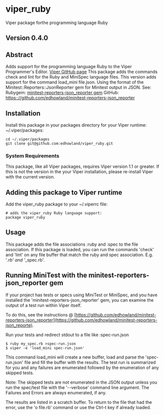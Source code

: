 # viper_ruby

Viper package forthe programming language Ruby

## Version 0.4.0

## Abstract

Adds support for the  programming language Ruby  to the Viper Programmer's Editor. [Viper GitHub page](https://github.com/edhowland/viper)
This package adds the commands check and lint for the Ruby and MiniSpec language files.
This version adds support for the command load_mini file.json. Using the format of the Minitest::Reporters::JsonReporter gem for Minitest output in JSON.
See: Rubygem: [minitest-reporters-json_reporter gem](https://rubygems.org/gems/minitest-reporters-json_reporter)
GitHub: [https:://github.com/edhowland/minitest-reporters-json_reporter](https:://github.com/edhowland/minitest-reporters-json_reporter)


## Installation

Install this package in your packages directory for your Viper runtime: ~/.viper/packages:

```
cd ~/.viper/packages
git clone git@github.com:edhowland/viper_ruby.git
```

### System Requirements

This package, like all Viper packages, requires Viper version 1.1 or greater. If this is not the version in the your Viper installation,
please re-install Viper with the current version.


## Adding this package to Viper runtime


Add the viper_ruby package to your ~/.viperrc file:

```
# adds the viper_ruby Ruby language support:
package viper_ruby
```


## Usage

This package adds the file associations :ruby and :spec to the file association.
If this package is loaded, you can run the commands 'check' and 'lint' on any file buffer
that match the ruby and spec association. E.g. '*.rb' and '*_spec.rb'.


## Running MiniTest with the minitest-reporters-json_reporter gem

If your project has tests or specs using MiniTest or MiniSpec, and you have installed the
'minitest-reporters-json_reporter' gem, you can examine the output of a test run within Viper itself.


To do this, see the instructions @ [https://github.com/edhowland/minitest-reporters-json_reporter](https://github.com/edhowland/minitest-reporters-json_reporte).


Run your tests and redirect stdout to a file like :spec-run.json

```
$ ruby my_spec.rb >spec-run.json
$ viper -e 'load_mini spec-run.json'
```

This command load_mini will create a new buffer, load and parse the 'spec-run.json' file and fill the buffer with the results.
The test run is summarized for you and any failures are enumerated followed by the enumeration of any skipped tests.

Note: The skipped tests are not enumerated in the JSON output unless you run the spec/test file with the '--verbose' command line argument.
The Failures and Errors are always enumerated, if any.

The results are listed in a scratch buffer. To return to the file that had the error, use the 'o file.rb' command or use the Ctrl-t key if already loaded.

